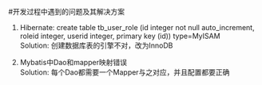 #开发过程中遇到的问题及其解决方案

1. Hibernate: create table tb_user_role (id integer not null auto_increment, roleid integer, userid integer, primary key (id)) type=MyISAM  
Solution: 创建数据库表的引擎不对，改为InnoDB
   
2. Mybatis中Dao和mapper映射错误  
Solution: 每个Dao都需要一个Mapper与之对应，并且配置都要正确